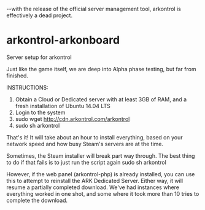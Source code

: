 --with the release of the official server management tool, arkontrol is effectively a dead project.

# arkontrol-arkonboard

Server setup for arkontrol


Just like the game itself, we are deep into Alpha phase testing, but far from finished.

INSTRUCTIONS:
  1. Obtain a Cloud or Dedicated server with at least 3GB of RAM, and a fresh installation of Ubuntu 14.04 LTS
  2. Login to the system
  3. sudo wget http://cdn.arkontrol.com/arkontrol
  4. sudo sh arkontrol


That's it! It will take about an hour to install everything, based on your network speed and how busy Steam's servers are at the time.

Sometimes, the Steam installer will break part way through. The best thing to do if that fails is to just run the script again
  sudo sh arkontrol
  
However, if the web panel (arkontrol-php) is already installed, you can use this to attempt to reinstall the ARK Dedicated Server. Either way, it will resume a partially completed download. We've had instances where everything worked in one shot, and some where it took more than 10 tries to complete the download.
